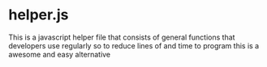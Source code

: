 # helper.js
This is a javascript helper file that consists of general functions that developers use regularly so to reduce lines of and time to program this is a awesome and easy alternative
